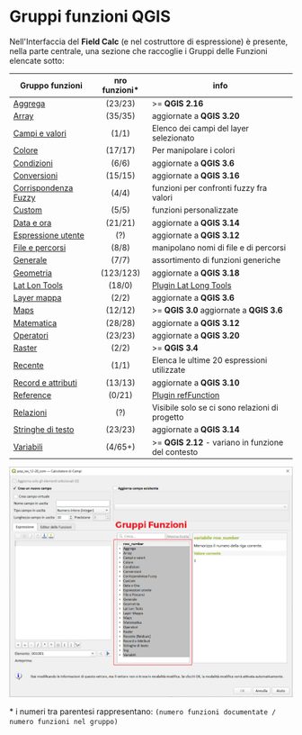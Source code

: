 # Gruppi funzioni QGIS 

Nell'Interfaccia del **Field Calc** (e nel costruttore di espressione) è presente, nella parte centrale, una sezione che raccoglie i Gruppi delle Funzioni elencate sotto:

Gruppo funzioni|nro funzioni*|info
---------------|:-----------:|----
[Aggrega](./aggrega/aggrega_unico.md) |(23/23)| >= **QGIS 2.16** 
[Array](./array/array_unico.md)| (35/35) |aggiornate a **QGIS 3.20**
[Campi e valori](./campi_e_valori/campi_unico.md)| (1/1)| Elenco dei campi del layer selezionato
[Colore](./colore/colore_unico.md)| (17/17)| Per manipolare i colori
[Condizioni](./condizioni/condizioni_unico.md)| (6/6)|aggiornate a **QGIS 3.6**
[Conversioni](./conversioni/conversioni_unico.md)| (15/15)|aggiornate a **QGIS 3.16**
[Corrispondenza Fuzzy](./corrispondenza_fuzzy/corrispondenza_fuzzy_unico.md)| (4/4)| funzioni per confronti fuzzy fra valori
[Custom](./custom/custom_unico.md)| (5/5)| funzioni personalizzate
[Data e ora](./data_ora/data_ora_unico.md) |(21/21)|aggiornate a **QGIS 3.14**
[Espressione utente](./espressione_utente/espressione_utente_unico.md)| (?)|aggiornate a **QGIS 3.12**
[File e percorsi](./file_e_percorsi/file_e_percorsi_unico.md)| (8/8)| manipolano nomi di file e di percorsi
[Generale](./generale/generale_unico.md)| (7/7)| assortimento di funzioni generiche
[Geometria](./geometria/geometria_unico.md) |(123/123)| aggiornate a **QGIS 3.18**
[Lat Lon Tools](./lat_lon_tools/lat_lon_tools_unico.md)| (18/0)| [Plugin Lat Long Tools](https://plugins.qgis.org/plugins/latlontools/)
[Layer mappa](./layer_della_mappa/layer_unico.md)| (2/2)| aggiornate a **QGIS 3.6**
[Maps](./maps/maps_unico.md)| (12/12) |>= **QGIS 3.0** aggiornate a **QGIS 3.6**
[Matematica](./matematica/matematica_unico.md)| (28/28)|aggiornate a **QGIS 3.12**
[Operatori](./operatori/operatori_unico.md)| (23/23)|aggiornate a **QGIS 3.20**
[Raster](./rasters/rasters_unico.md)|(2/2)|>= **QGIS 3.4** 
[Recente](./recente/recente_unico.md) |(1/1)| Elenca le ultime 20 espressioni utilizzate
[Record e attributi](./record_e_attributi/record_e_attributi_unico.md)| (13/13)|aggiornate a **QGIS 3.10**
[Reference](./reference/reference_unico.md)| (0/21)| [Plugin refFunction](https://plugins.qgis.org/plugins/refFunctions/)
[Relazioni](./relazioni/relazioni_unico.md)| (?)| Visibile solo se ci sono relazioni di progetto
[Stringhe di testo](./stringhe_di_testo/stringhe_di_testo_unico.md)| (23/23)|aggiornate a **QGIS 3.14**
[Variabili](./variabili/variabili_unico.md) |(4/65+) |>= **QGIS 2.12** - variano in funzione del contesto

![](../img/gruppi_funzioni.png)

\* i numeri tra parentesi rappresentano: `(numero funzioni documentate / numero funzioni nel gruppo)`